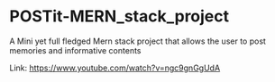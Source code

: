 # POSTit-MERN_stack_project

A Mini yet full fledged Mern stack project that allows the user to post memories and informative contents

Link: https://www.youtube.com/watch?v=ngc9gnGgUdA
